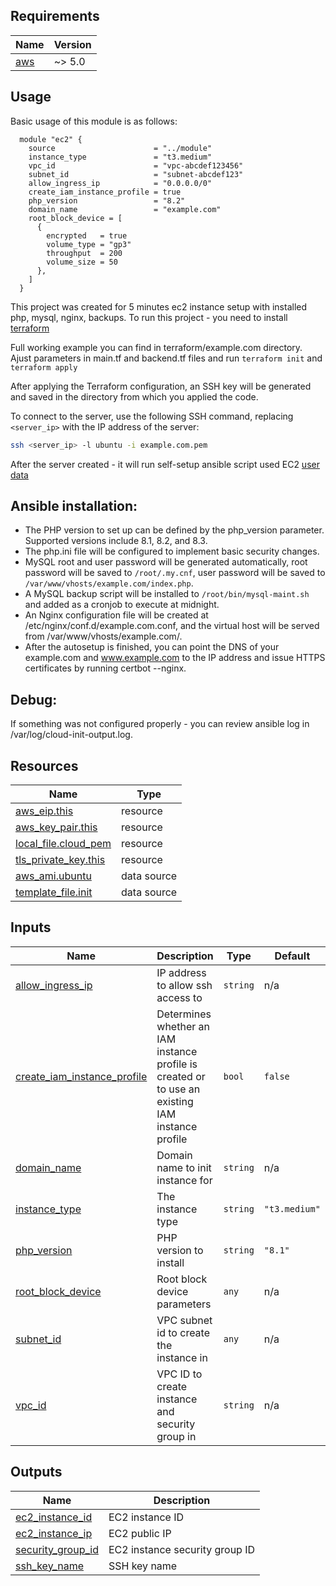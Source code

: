 <!-- BEGIN_AUTOMATED_TF_DOCS_BLOCK -->
## Requirements

| Name | Version |
|------|---------|
| <a name="requirement_aws"></a> [aws](#requirement\_aws) | ~> 5.0 |
## Usage
Basic usage of this module is as follows:
```hcl
  module "ec2" {
    source                      = "../module"
    instance_type               = "t3.medium"
    vpc_id                      = "vpc-abcdef123456"
    subnet_id                   = "subnet-abcdef123"
    allow_ingress_ip            = "0.0.0.0/0"
    create_iam_instance_profile = true
    php_version                 = "8.2"
    domain_name                 = "example.com"
    root_block_device = [
      {
        encrypted   = true
        volume_type = "gp3"
        throughput  = 200
        volume_size = 50
      },
    ]
  }
```
This project was created for 5 minutes ec2 instance setup with installed php, mysql, nginx, backups.
To run this project - you need to install [terraform](https://developer.hashicorp.com/terraform/tutorials/aws-get-started/install-cli) 

Full working example you can find in terraform/example.com directory. Ajust parameters in main.tf and backend.tf files and run `terraform init` and `terraform apply`

After applying the Terraform configuration, an SSH key will be generated and saved in the directory from which you applied the code.

To connect to the server, use the following SSH command, replacing `<server_ip>` with the IP address of the server:
```bash
ssh <server_ip> -l ubuntu -i example.com.pem
```

After the server created - it will run self-setup ansible script used EC2 [user data](https://docs.aws.amazon.com/AWSEC2/latest/UserGuide/user-data.html#user-data-shell-scripts)

## Ansible installation: 
- The PHP version to set up can be defined by the php_version parameter. Supported versions include 8.1, 8.2, and 8.3.
- The php.ini file will be configured to implement basic security changes.
- MySQL root and user password will be generated automatically, root password will be saved to `/root/.my.cnf`, user password will be saved to `/var/www/vhosts/example.com/index.php`.
- A MySQL backup script will be installed to `/root/bin/mysql-maint.sh` and added as a cronjob to execute at midnight.
- An Nginx configuration file will be created at /etc/nginx/conf.d/example.com.conf, and the virtual host will be served from /var/www/vhosts/example.com/.
- After the autosetup is finished, you can point the DNS of your example.com and www.example.com to the IP address and issue HTTPS certificates by running certbot --nginx.

## Debug: 
If something was not configured properly - you can review ansible log in /var/log/cloud-init-output.log.

## Resources

| Name | Type |
|------|------|
| [aws_eip.this](https://registry.terraform.io/providers/hashicorp/aws/latest/docs/resources/eip) | resource |
| [aws_key_pair.this](https://registry.terraform.io/providers/hashicorp/aws/latest/docs/resources/key_pair) | resource |
| [local_file.cloud_pem](https://registry.terraform.io/providers/hashicorp/local/latest/docs/resources/file) | resource |
| [tls_private_key.this](https://registry.terraform.io/providers/hashicorp/tls/latest/docs/resources/private_key) | resource |
| [aws_ami.ubuntu](https://registry.terraform.io/providers/hashicorp/aws/latest/docs/data-sources/ami) | data source |
| [template_file.init](https://registry.terraform.io/providers/hashicorp/template/latest/docs/data-sources/file) | data source |
## Inputs

| Name | Description | Type | Default | Required |
|------|-------------|------|---------|:--------:|
| <a name="input_allow_ingress_ip"></a> [allow\_ingress\_ip](#input\_allow\_ingress\_ip) | IP address to allow ssh access to | `string` | n/a | yes |
| <a name="input_create_iam_instance_profile"></a> [create\_iam\_instance\_profile](#input\_create\_iam\_instance\_profile) | Determines whether an IAM instance profile is created or to use an existing IAM instance profile | `bool` | `false` | no |
| <a name="input_domain_name"></a> [domain\_name](#input\_domain\_name) | Domain name to init instance for | `string` | n/a | yes |
| <a name="input_instance_type"></a> [instance\_type](#input\_instance\_type) | The instance type | `string` | `"t3.medium"` | no |
| <a name="input_php_version"></a> [php\_version](#input\_php\_version) | PHP version to install | `string` | `"8.1"` | no |
| <a name="input_root_block_device"></a> [root\_block\_device](#input\_root\_block\_device) | Root block device parameters | `any` | n/a | yes |
| <a name="input_subnet_id"></a> [subnet\_id](#input\_subnet\_id) | VPC subnet id to create the instance in | `any` | n/a | yes |
| <a name="input_vpc_id"></a> [vpc\_id](#input\_vpc\_id) | VPC ID to create instance and security group in | `string` | n/a | yes |
## Outputs

| Name | Description |
|------|-------------|
| <a name="output_ec2_instance_id"></a> [ec2\_instance\_id](#output\_ec2\_instance\_id) | EC2 instance ID |
| <a name="output_ec2_instance_ip"></a> [ec2\_instance\_ip](#output\_ec2\_instance\_ip) | EC2 public IP |
| <a name="output_security_group_id"></a> [security\_group\_id](#output\_security\_group\_id) | EC2 instance security group ID |
| <a name="output_ssh_key_name"></a> [ssh\_key\_name](#output\_ssh\_key\_name) | SSH key name |
<!-- END_AUTOMATED_TF_DOCS_BLOCK -->